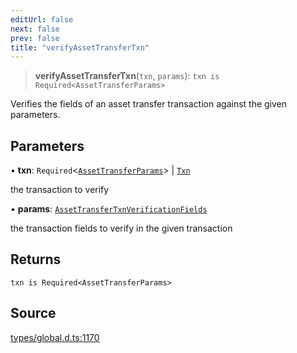 ```yaml
---
editUrl: false
next: false
prev: false
title: "verifyAssetTransferTxn"
---
```


> **verifyAssetTransferTxn**(`txn`, `params`): `txn is Required<AssetTransferParams>`

Verifies the fields of an asset transfer transaction against the given parameters.

## Parameters

• **txn**: `Required`\<[`AssetTransferParams`](../interfaces/AssetTransferParams.md)\> \| [`Txn`](../type-aliases/Txn.md)

the transaction to verify

• **params**: [`AssetTransferTxnVerificationFields`](../type-aliases/AssetTransferTxnVerificationFields.md)

the transaction fields to verify in the given transaction

## Returns

`txn is Required<AssetTransferParams>`

## Source

[types/global.d.ts:1170](https://github.com/algorandfoundation/tealscript/blob/e015f8b0/types/global.d.ts#L1170)
